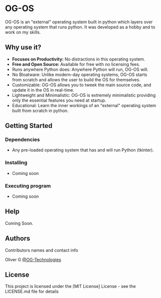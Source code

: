 # OG-OS

OG-OS is an "external" operating system built in python which layers over any operating system that runs python. It was developed as a hobby and to work on my skills.

## Why use it?

* **Focuses on Productivity:** No distractions in this operating system.
* **Free and Open Source:** Available for free with no licensing fees.
* Runs anywhere Python does: Anywhere Python will run, OG-OS will.
* No Bloatware: Unlike modern-day operating systems, OG-OS starts from scratch and allows the user to build the OS for themselves.
* Customizable: OG-OS allows you to tweek the main source code, and update it in the OS in real-time.
* Lightweight and Minimalistic: OG-OS is extremely minimalistic providing only the essential features you need at startup.
* Educational: Learn the inner workings of an "external" operating system built from scratch in python.

## Getting Started

### Dependencies

* Any pre-loaded operating system that has and will run Python (tkinter).

### Installing

* Coming soon

### Executing program

* Coming soon

## Help

Coming Soon.

## Authors

Contributors names and contact info

Oliver G
[@OG-Technologies](https://github.com/OG-Technologies)

## License

This project is licensed under the [MIT License] License - see the LICENSE.md file for details
